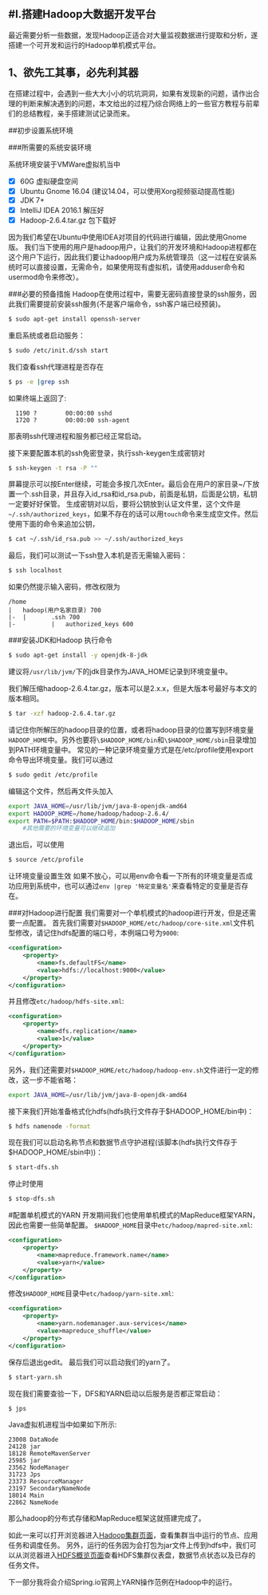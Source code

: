 #I.搭建Hadoop大数据开发平台
----

最近需要分析一些数据，发现Hadoop正适合对大量监视数据进行提取和分析，遂搭建一个可开发和运行的Hadoop单机模式平台。

1、欲先工其事，必先利其器
---
在搭建过程中，会遇到一些大大小小的坑坑洞洞，如果有发现新的问题，请作出合理的判断来解决遇到的问题，本文给出的过程乃综合网络上的一些官方教程与前辈们的总结教程，亲手搭建测试记录而来。

##初步设置系统环境

###所需要的系统安装环境

系统环境安装于VMWare虚拟机当中
 - [x] 60G 虚拟硬盘空间
 - [x] Ubuntu Gnome 16.04 (建议14.04，可以使用Xorg视频驱动提高性能)
 - [x] JDK 7+
 - [x] IntelliJ IDEA 2016.1 解压好
 - [x] Hadoop-2.6.4.tar.gz 包下载好

因为我们希望在Ubuntu中使用IDEA对项目的代码进行编辑，因此使用Gnome版。
我们当下使用的用户是hadoop用户，让我们的开发环境和Hadoop进程都在这个用户下运行，因此我们要让hadoop用户成为系统管理员（这一过程在安装系统时可以直接设置，无需命令，如果使用现有虚拟机，请使用adduser命令和usermod命令来修改）。

###必要的预备措施
Hadoop在使用过程中，需要无密码直接登录的ssh服务，因此我们需要提前安装ssh服务(不是客户端命令，ssh客户端已经预装)。
```bash
$ sudo apt-get install openssh-server
```
重启系统或者启动服务：
```bash
$ sudo /etc/init.d/ssh start
```
我们查看ssh代理进程是否存在
```bash
$ ps -e |grep ssh
```
如果终端上返回了:

	  1190 ?        00:00:00 sshd
	  1720 ?        00:00:00 ssh-agent

那表明ssh代理进程和服务都已经正常启动。

接下来要配置本机的ssh免密登录，执行ssh-keygen生成密钥对
```bash
$ ssh-keygen -t rsa -P ""
```
屏幕提示可以按Enter继续，可能会多按几次Enter。最后会在用户的家目录~/下放置一个.ssh目录，并且存入id_rsa和id_rsa.pub，前面是私钥，后面是公钥，私钥一定要好好保管。
生成密钥对以后，要将公钥放到认证文件里，这个文件是`~/.ssh/authorized_keys`，如果不存在的话可以用`touch`命令来生成空文件。然后使用下面的命令来追加公钥，
```bash
$ cat ~/.ssh/id_rsa.pub >> ~/.ssh/authorized_keys
```
最后，我们可以测试一下ssh登入本机是否无需输入密码：
```bash
$ ssh localhost
```
如果仍然提示输入密码，修改权限为

	/home
	|	hadoop(用户名家目录) 700
	|-	|		.ssh 700
    |- 			|	authorized_keys 600

###安装JDK和Hadoop
执行命令
```bash
$ sudo apt-get install -y openjdk-8-jdk
```
建议将`/usr/lib/jvm/`下的jdk目录作为JAVA_HOME记录到环境变量中。

我们解压缩hadoop-2.6.4.tar.gz，版本可以是2.x.x，但是大版本号最好与本文的版本相同。
```bash
$ tar -xzf hadoop-2.6.4.tar.gz
```

请记住你所解压的hadoop目录的位置，或者将hadoop目录的位置写到环境变量`HADOOP_HOME`中。另外也要将`\$HADOOP_HOME/bin`和`\$HADOOP_HOME/sbin`目录增加到PATH环境变量中。
常见的一种记录环境变量方式是在/etc/profile使用export命令导出环境变量。我们可以通过
```bash
$ sudo gedit /etc/profile
```
编辑这个文件，然后再文件头加入
```bash
export JAVA_HOME=/usr/lib/jvm/java-8-openjdk-amd64
export HADOOP_HOME=/home/hadoop/hadoop-2.6.4/
export PATH=$PATH:$HADOOP_HOME/bin:$HADOOP_HOME/sbin
  	#其他需要的环境变量可以继续追加
```
退出后，可以使用
```bash
$ source /etc/profile
```
让环境变量设置生效
如果不放心，可以用env命令看一下所有的环境变量是否成功应用到系统中，也可以通过`env |grep '特定变量名'`来查看特定的变量是否存在。


###对Hadoop进行配置
我们需要对一个单机模式的hadoop进行开发，但是还需要一点配置。
首先我们需要对`$HADOOP_HOME/etc/hadoop/core-site.xml`文件机型修改，请记住hdfs配置的端口号，本例端口号为`9000`:
```xml
<configuration>
    <property>
        <name>fs.defaultFS</name>
        <value>hdfs://localhost:9000</value>
    </property>
</configuration>
```
并且修改`etc/hadoop/hdfs-site.xml`:
```xml
<configuration>
    <property>
        <name>dfs.replication</name>
        <value>1</value>
    </property>
</configuration>
```
另外，我们还需要对`$HADOOP_HOME/etc/hadoop/hadoop-env.sh`文件进行一定的修改，这一步不能省略：
```bash
export JAVA_HOME=/usr/lib/jvm/java-8-openjdk-amd64
```

接下来我们开始准备格式化hdfs(hdfs执行文件存于$HADOOP_HOME/bin中)：
```bash
$ hdfs namenode -format
```
现在我们可以启动名称节点和数据节点守护进程(该脚本(hdfs执行文件存于$HADOOP_HOME/sbin中))：
```bash
$ start-dfs.sh
```
停止时使用
```bash
$ stop-dfs.sh
```
#配置单机模式的YARN
开发期间我们也使用单机模式的MapReduce框架YARN，因此也需要一些简单配置。
`$HADOOP_HOME`目录中`etc/hadoop/mapred-site.xml`:
```xml
<configuration>
    <property>
        <name>mapreduce.framework.name</name>
        <value>yarn</value>
    </property>
</configuration>
```
修改`$HADOOP_HOME`目录中`etc/hadoop/yarn-site.xml`:
```xml
<configuration>
    <property>
        <name>yarn.nodemanager.aux-services</name>
        <value>mapreduce_shuffle</value>
    </property>
</configuration>
```
保存后退出gedit。
最后我们可以启动我们的yarn了。
```bash
$ start-yarn.sh
```
现在我们需要查验一下，DFS和YARN启动以后服务是否都正常启动：
```bash
$ jps
```
Java虚拟机进程当中如果如下所示:
```
23008 DataNode
24128 jar
18128 RemoteMavenServer
25985 jar
23562 NodeManager
31723 Jps
23373 ResourceManager
23197 SecondaryNameNode
18014 Main
22862 NameNode
```
那么hadoop的分布式存储和MapReduce框架这就搭建完成了。

如此一来可以打开浏览器进入[Hadoop集群页面](http://127.0.0.1:8088/cluster)，查看集群当中运行的节点、应用任务和调度任务。
另外，运行的任务因为会打包为jar文件上传到hdfs中，我们可以从浏览器进入[HDFS概览页面](http://127.0.0.1:50070/)查看HDFS集群仪表盘，数据节点状态以及已存的任务文件。

下一部分我将会介绍Spring.io官网上YARN操作范例在Hadoop中的运行。

